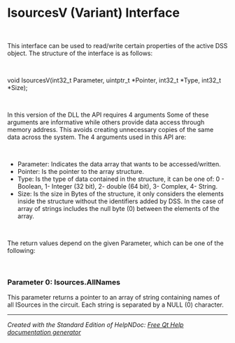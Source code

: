 # IsourcesV (Variant) Interface

&nbsp;

This interface can be used to read/write certain properties of the active DSS object. The structure of the interface is as follows:

&nbsp;

void IsourcesV(int32\_t Parameter, uintptr\_t \*Pointer, int32\_t \*Type, int32\_t \*Size);

&nbsp;

In this version of the DLL the API requires 4 arguments Some of these arguments are informative while others provide data access through memory address. This avoids creating unnecessary copies of the same data across the system. The 4 arguments used in this API are:

&nbsp;

* Parameter: Indicates the data array that wants to be accessed/written.
* Pointer: Is the pointer to the array structure.
* Type: Is the type of data contained in the structure, it can be one of: 0 - Boolean, 1- Integer (32 bit), 2- double (64 bit), 3- Complex, 4- String.
* Size: Is the size in Bytes of the structure, it only considers the elements inside the structure without the identifiers added by DSS. In the case of array of strings includes the null byte (0) between the elements of the array.  

&nbsp;

The return values depend on the given Parameter, which can be one of the following:

&nbsp;

### Parameter 0: Isources.AllNames

This parameter returns a pointer to an array of string containing names of all ISources in the circuit. Each string is separated by a NULL (0) character.


***
_Created with the Standard Edition of HelpNDoc: [Free Qt Help documentation generator](<https://www.helpndoc.com>)_
